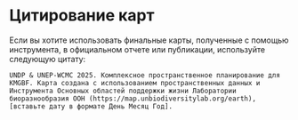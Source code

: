 # Цитирование карт

Если вы хотите использовать финальные карты, полученные с помощью инструмента, в официальном отчете или публикации, используйте следующую цитату:

```
UNDP & UNEP-WCMC 2025. Комплексное пространственное планирование для KMGBF. Карта создана с использованием пространственных данных и Инструмента Основных областей поддержки жизни Лаборатории биоразнообразия ООН (https://map.unbiodiversitylab.org/earth), [вставьте дату в формате День Месяц Год].
```
